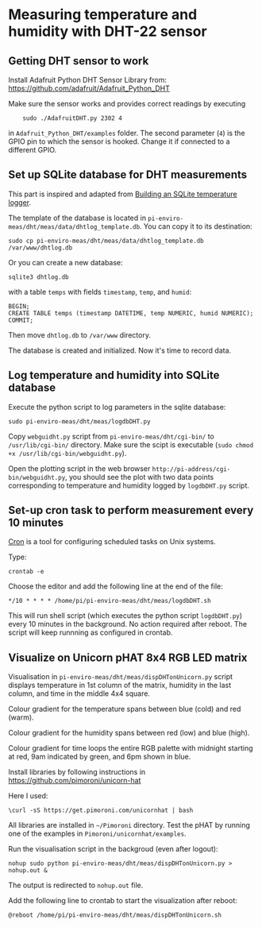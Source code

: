 # Measuring temperature and humidity with DHT-22 sensor


## Getting DHT sensor to work

Install Adafruit Python DHT Sensor Library from:
https://github.com/adafruit/Adafruit_Python_DHT

Make sure the sensor works and provides correct readings by executing

```
	sudo ./AdafruitDHT.py 2302 4
```

in `Adafruit_Python_DHT/examples` folder. The second parameter (`4`) is the GPIO pin to which the sensor is hooked. Change it if connected to a different GPIO.


## Set up SQLite database for DHT measurements

This part is inspired and adapted from [Building an SQLite temperature logger](http://raspberrywebserver.com/cgiscripting/rpi-temperature-logger/building-an-sqlite-temperature-logger.html).

The template of the database is located in `pi-enviro-meas/dht/meas/data/dhtlog_template.db`. You can copy it to its destination:

```
sudo cp pi-enviro-meas/dht/meas/data/dhtlog_template.db /var/www/dhtlog.db
```


Or you can create a new database:

```
sqlite3 dhtlog.db
```

with a table `temps` with fields `timestamp`, `temp`, and `humid`:

```
BEGIN;
CREATE TABLE temps (timestamp DATETIME, temp NUMERIC, humid NUMERIC);
COMMIT;
```

Then move `dhtlog.db` to `/var/www` directory.

The database is created and initialized. Now it's time to record data.

## Log temperature and humidity into SQLite database

Execute the python script to log parameters in the sqlite database:

```
sudo pi-enviro-meas/dht/meas/logdbDHT.py
```

Copy `webguidht.py` script from `pi-enviro-meas/dht/cgi-bin/` to `/usr/lib/cgi-bin/` directory. Make sure the scipt is executable (`sudo chmod +x /usr/lib/cgi-bin/webguidht.py`).

Open the plotting script in the web browser `http://pi-address/cgi-bin/webguidht.py`, you should see the plot with two data points corresponding to temperature and humidity logged by `logdbDHT.py` script.

## Set-up cron task to perform measurement every 10 minutes

[Cron](https://www.raspberrypi.org/documentation/linux/usage/cron.md) is a tool for configuring scheduled tasks on Unix systems.

Type:

```
crontab -e
```

Choose the editor and add the following line at the end of the file:

```
*/10 * * * * /home/pi/pi-enviro-meas/dht/meas/logdbDHT.sh
```

This will run shell script (which executes the python script `logdbDHT.py`) every 10 minutes in the background. No action required after reboot. The script will keep runnning as configured in crontab.

## Visualize on Unicorn pHAT 8x4 RGB LED matrix

Visualisation in `pi-enviro-meas/dht/meas/dispDHTonUnicorn.py` script displays temperature in 1st column of the matrix, humidity in the last column, and time in the middle 4x4 square.

Colour gradient for the temperature spans between blue (cold) and red (warm).

Colour gradient for the humidity spans between red (low) and blue (high).

Colour gradient for time loops the entire RGB palette with midnight starting at red, 9am indicated by green, and 6pm shown in blue.


Install libraries by following instructions in https://github.com/pimoroni/unicorn-hat

Here I used:

```
\curl -sS https://get.pimoroni.com/unicornhat | bash
```

All libraries are installed in `~/Pimoroni` directory. Test the pHAT by running one of the examples in `Pimoroni/unicornhat/examples`.

Run the visualisation script in the backgroud (even after logout):

```
nohup sudo python pi-enviro-meas/dht/meas/dispDHTonUnicorn.py > nohup.out &
```

The output is redirected to `nohup.out` file.

Add the following line to crontab to start the visualization after reboot:

```
@reboot /home/pi/pi-enviro-meas/dht/meas/dispDHTonUnicorn.sh
```
